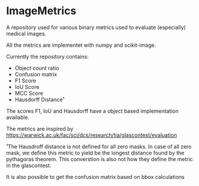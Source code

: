 # ImageMetrics
A repository used for various binary metrics used to evaluate (especially) medical images.

All the metrics are implementet with numpy and scikit-image. 

Currently the repository contains:

* Object count ratio
* Confusion matrix
* F1 Score
* IoU Score
* MCC Score
* Hausdorff Distance¹

The scores F1, IoU and Hausdorff have a object based implementation available.
 
The metrics are inspired by https://warwick.ac.uk/fac/sci/dcs/research/tia/glascontest/evaluation

¹The Hausdroff distance is not defined for all zero masks. In case of all zero mask, we define this metric to yield be the longest distance found by the pythagoras theorem. This converstion is also not how they define the metric in the glascontest.

It is also possible to get the confusion matrix based on bbox calculations
